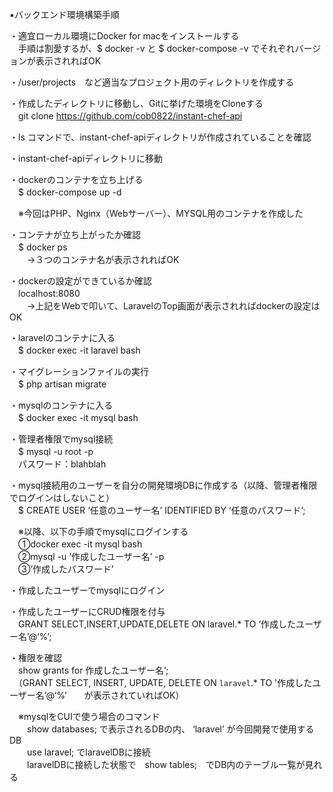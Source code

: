 ▪️バックエンド環境構築手順

・適宜ローカル環境にDocker for macをインストールする<br>
　手順は割愛するが、$ docker -v と $ docker-compose -v  でそれぞれバージョンが表示されればOK

・/user/projects　など適当なプロジェクト用のディレクトリを作成する

・作成したディレクトリに移動し、Gitに挙げた環境をCloneする<br>
　git clone https://github.com/cob0822/instant-chef-api

・ls コマンドで、instant-chef-apiディレクトリが作成されていることを確認

・instant-chef-apiディレクトリに移動

・dockerのコンテナを立ち上げる<br>
　$ docker-compose up -d

　※今回はPHP、Nginx（Webサーバー）、MYSQL用のコンテナを作成した

・コンテナが立ち上がったか確認<br>
　$ docker ps<br>
　　→３つのコンテナ名が表示されればOK

・dockerの設定ができているか確認<br>
　localhost:8080<br>
　　→上記をWebで叩いて、LaravelのTop画面が表示されればdockerの設定はOK

・laravelのコンテナに入る<br>
　$ docker exec -it laravel bash

・マイグレーションファイルの実行<br>
　$ php artisan migrate
 
・mysqlのコンテナに入る<br>
　$ docker exec -it mysql bash

・管理者権限でmysql接続<br>
　$ mysql -u root -p<br>
　パスワード：blahblah

・mysql接続用のユーザーを自分の開発環境DBに作成する（以降、管理者権限でログインはしないこと）<br>
　$ CREATE USER ‘任意のユーザー名’ IDENTIFIED BY ‘任意のパスワード’;

　※以降、以下の手順でmysqlにログインする<br>
　①docker exec -it mysql bash<br>
　②mysql -u ‘作成したユーザー名’ -p<br>
　③’作成したパスワード’

・作成したユーザーでmysqlにログイン

・作成したユーザーにCRUD権限を付与<br>
　GRANT SELECT,INSERT,UPDATE,DELETE ON laravel.* TO ‘作成したユーザー名’@‘%’;

・権限を確認<br>
　show grants for 作成したユーザー名’;<br>
　（GRANT SELECT, INSERT, UPDATE, DELETE ON `laravel`.* TO '作成したユーザー名’@‘%’　　が表示されていればOK）

　※mysqlをCUIで使う場合のコマンド<br>
　　show databases; で表示されるDBの内、 ‘laravel’ が今回開発で使用するDB<br>
　　use laravel; でlaravelDBに接続<br>
　　laravelDBに接続した状態で　show tables;　でDB内のテーブル一覧が見れる
